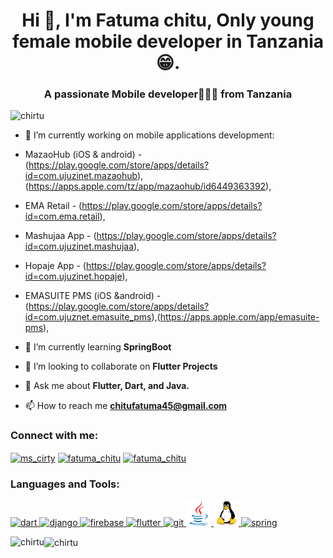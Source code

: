 <h1 align="center">Hi 👋, I'm Fatuma chitu, Only young female mobile developer in Tanzania😁.</h1>
<h3 align="center">A passionate Mobile developer👩🏻‍💻 from Tanzania</h3>


<p align="left"> <img src="https://komarev.com/ghpvc/?username=chirtu&label=Profile%20views&color=0e75b6&style=flat" alt="chirtu" /> </p>

- 🔭 I’m currently working on mobile applications development: 
-  MazaoHub (iOS & android) - (https://play.google.com/store/apps/details?id=com.ujuzinet.mazaohub), (https://apps.apple.com/tz/app/mazaohub/id6449363392),
-  EMA Retail - (https://play.google.com/store/apps/details?id=com.ema.retail), 
-  Mashujaa App - (https://play.google.com/store/apps/details?id=com.ujuzinet.mashujaa),
-  Hopaje App - (https://play.google.com/store/apps/details?id=com.ujuzinet.hopaje),
-  EMASUITE PMS (iOS &android) - (https://play.google.com/store/apps/details?id=com.ujuznet.emasuite_pms),(https://apps.apple.com/app/emasuite-pms), 

- 🌱 I’m currently learning **SpringBoot**

- 👯 I’m looking to collaborate on **Flutter Projects**

- 💬 Ask me about **Flutter, Dart, and Java.**

- 📫 How to reach me **chitufatuma45@gmail.com**

<h3 align="left">Connect with me:</h3>
<p align="left">
<a href="https://twitter.com/ms_cirty" target="blank"><img align="center" src="https://raw.githubusercontent.com/rahuldkjain/github-profile-readme-generator/master/src/images/icons/Social/twitter.svg" alt="ms_cirty" height="30" width="40" /></a>
<a href="https://linkedin.com/in/fatuma_chitu" target="blank"><img align="center" src="https://raw.githubusercontent.com/rahuldkjain/github-profile-readme-generator/master/src/images/icons/Social/linked-in-alt.svg" alt="fatuma_chitu" height="30" width="40" /></a>
<a href="https://instagram.com/fatuma_chitu" target="blank"><img align="center" src="https://raw.githubusercontent.com/rahuldkjain/github-profile-readme-generator/master/src/images/icons/Social/instagram.svg" alt="fatuma_chitu" height="30" width="40" /></a>
</p>

<h3 align="left">Languages and Tools:</h3>
<p align="left"> <a href="https://dart.dev" target="_blank" rel="noreferrer"> <img src="https://www.vectorlogo.zone/logos/dartlang/dartlang-icon.svg" alt="dart" width="40" height="40"/> </a> <a href="https://www.djangoproject.com/" target="_blank" rel="noreferrer"> <img src="https://cdn.worldvectorlogo.com/logos/django.svg" alt="django" width="40" height="40"/> </a> <a href="https://firebase.google.com/" target="_blank" rel="noreferrer"> <img src="https://www.vectorlogo.zone/logos/firebase/firebase-icon.svg" alt="firebase" width="40" height="40"/> </a> <a href="https://flutter.dev" target="_blank" rel="noreferrer"> <img src="https://www.vectorlogo.zone/logos/flutterio/flutterio-icon.svg" alt="flutter" width="40" height="40"/> </a> <a href="https://git-scm.com/" target="_blank" rel="noreferrer"> <img src="https://www.vectorlogo.zone/logos/git-scm/git-scm-icon.svg" alt="git" width="40" height="40"/> </a> <a href="https://www.java.com" target="_blank" rel="noreferrer"> <img src="https://raw.githubusercontent.com/devicons/devicon/master/icons/java/java-original.svg" alt="java" width="40" height="40"/> </a> <a href="https://www.linux.org/" target="_blank" rel="noreferrer"> <img src="https://raw.githubusercontent.com/devicons/devicon/master/icons/linux/linux-original.svg" alt="linux" width="40" height="40"/> </a> <a href="https://spring.io/" target="_blank" rel="noreferrer"> <img src="https://www.vectorlogo.zone/logos/springio/springio-icon.svg" alt="spring" width="40" height="40"/> </a> </p>

<p><img align="left" src="https://github-readme-stats.vercel.app/api/top-langs?username=chirtu&show_icons=true&locale=en&layout=compact" alt="chirtu" /></p>

<!-- <p>&nbsp;<img align="center" src="https://github-readme-stats.vercel.app/api?username=chirtu&show_icons=true&locale=en" alt="chirtu" /></p> -->

<p><img align="center" src="https://github-readme-streak-stats.herokuapp.com/?user=chirtu&" alt="chirtu" /></p>
